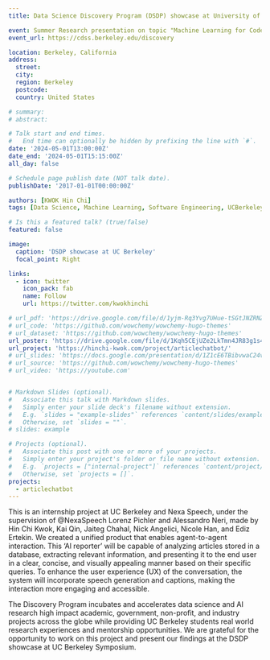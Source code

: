 ```yaml
---
title: Data Science Discovery Program (DSDP) showcase at University of California, Berkeley

event: Summer Research presentation on topic "Machine Learning for Code and Documentation"
event_url: https://cdss.berkeley.edu/discovery

location: Berkeley, California
address:
  street: 
  city: 
  region: Berkeley
  postcode: 
  country: United States

# summary: 
# abstract: 

# Talk start and end times.
#   End time can optionally be hidden by prefixing the line with `#`.
date: '2024-05-01T13:00:00Z'
date_end: '2024-05-01T15:15:00Z'
all_day: false

# Schedule page publish date (NOT talk date).
publishDate: '2017-01-01T00:00:00Z'

authors: [KWOK Hin Chi]
tags: [Data Science, Machine Learning, Software Engineering, UCBerkeley]

# Is this a featured talk? (true/false)
featured: false

image:
  caption: 'DSDP showcase at UC Berkeley'
  focal_point: Right

links:
  - icon: twitter
    icon_pack: fab
    name: Follow
    url: https://twitter.com/kwokhinchi

# url_pdf: 'https://drive.google.com/file/d/1yjm-Rq3Yvg7UHue-tSGtJNZRNZPrOeuX/view?usp=drive_link'
# url_code: 'https://github.com/wowchemy/wowchemy-hugo-themes'
# url_dataset: 'https://github.com/wowchemy/wowchemy-hugo-themes'
url_poster: 'https://drive.google.com/file/d/1Kqh5CEjUZe2LkTmn4JR83g1s4JD28NmT/view'
url_project: 'https://hinchi-kwok.com/project/articlechatbot/'
# url_slides: 'https://docs.google.com/presentation/d/1Z1cE6TBibvwaC24vnYemSWh-Yghb9Wyk/edit?usp=sharing&ouid=102358073185606588058&rtpof=true&sd=true'
# url_source: 'https://github.com/wowchemy/wowchemy-hugo-themes'
# url_video: 'https://youtube.com'


# Markdown Slides (optional).
#   Associate this talk with Markdown slides.
#   Simply enter your slide deck's filename without extension.
#   E.g. `slides = "example-slides"` references `content/slides/example-slides.md`.
#   Otherwise, set `slides = ""`.
# slides: example

# Projects (optional).
#   Associate this post with one or more of your projects.
#   Simply enter your project's folder or file name without extension.
#   E.g. `projects = ["internal-project"]` references `content/project/deep-learning/index.md`.
#   Otherwise, set `projects = []`.
projects:
  - articlechatbot
---
```


This is an internship project at UC Berkeley and Nexa Speech, under the supervision of @NexaSpeech Lorenz Pichler and Alessandro Neri, made by Hin Chi Kwok, Kai Qin, Jaiteg Chahal, Nick Angelici, Nicole Han, and Ediz Ertekin. We created a unified product that enables agent-to-agent interaction. This ‘Al reporter’ will be capable of analyzing articles stored in a database, extracting relevant information, and presenting it to the end user in a clear, concise, and visually appealing manner based on their specific queries. To enhance the user experience (UX) of the conversation, the system will incorporate speech generation and captions, making the interaction more engaging and accessible.

The Discovery Program incubates and accelerates data science and AI research high impact academic, government, non-profit, and industry projects across the globe while providing UC Berkeley students real world research experiences and mentorship opportunities. We are grateful for the opportunity to work on this project and present our findings at the DSDP showcase at UC Berkeley Symposium.